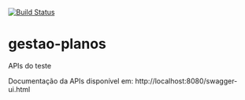 [![Build Status](https://travis-ci.org/jonasslz115/gestao-planos.svg?branch=master)](https://travis-ci.org/jonasslz115/gestao-planos)

# gestao-planos
APIs do teste



Documentação da APIs disponível em: http://localhost:8080/swagger-ui.html